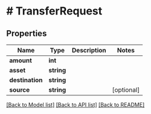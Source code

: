 # # TransferRequest

## Properties

Name | Type | Description | Notes
------------ | ------------- | ------------- | -------------
**amount** | **int** |  |
**asset** | **string** |  |
**destination** | **string** |  |
**source** | **string** |  | [optional]

[[Back to Model list]](../../README.md#models) [[Back to API list]](../../README.md#endpoints) [[Back to README]](../../README.md)
